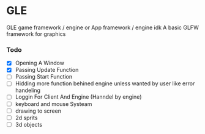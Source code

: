 # GLE
GLE game framework / engine or App framework / engine idk
A basic GLFW framework for graphics

### Todo
- [x] Opening A Window
- [x] Passing Update Function
- [ ] Passing Start Function
- [ ] Hidding more function behined engine unless wanted by user like error handeling
- [ ] Loggin For Client And Engine (Hanndel by engine)
- [ ] keyboard and mouse Systeam
- [ ] drawing to screen
- [ ] 2d sprits
- [ ] 3d objects
